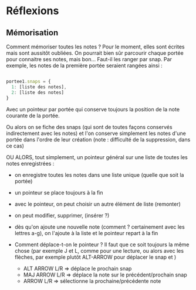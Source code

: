 # Réflexions

## Mémorisation

Comment mémoriser toutes les notes ? Pour le moment, elles sont écrites mais sont aussitôt oubliées. On pourrait bien sûr parcourir chaque portée pour connaitre ses notes, mais bon…
Faut-il les ranger par snap. Par exemple, les notes de la première portée seraient rangées ainsi :

~~~javascript

portee1.snaps = {
  1: [liste des notes],
  2: [liste des notes]
}

~~~

Avec un pointeur par portée qui conserve toujours la position de la note courante de la portée.

Ou alors on se fiche des snaps (qui sont de toutes façons conservés indirectement avec les notes) et l'on conserve simplement les notes d'une portée dans l'ordre de leur création (note : difficulté de la suppression, dans ce cas)

OU ALORS, tout simplement, un pointeur général sur une liste de toutes les notes enregistrées :

* on enregistre toutes les notes dans une liste unique (quelle que soit la portée)
* un pointeur se place toujours à la fin
* avec le pointeur, on peut choisir un autre élément de liste (remonter)
* on peut modifier, supprimer, (insérer ?) 
* dès qu'on ajoute une nouvelle note (comment ? certainement avec les lettres a-g), on l'ajoute à la liste et le pointeur repart à la fin

* Comment déplace-t-on le pointeur ? Il faut que ce soit toujours la même chose (par exemple J et L, comme pour une lecture, ou alors avec les flèches, par exemple plutôt ALT-ARROW pour déplacer le snap et )
  * ALT ARROW L/R => déplace le prochain snap
  * MAJ ARROW L/R => déplace la note sur le précédent/prochain snap
  * ARROW L/R => sélectionne la prochaine/précédente note 
